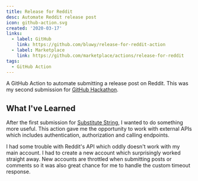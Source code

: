 ```yaml
---
title: Release for Reddit
desc: Automate Reddit release post
icon: github-action.svg
created: '2020-03-17'
links:
  - label: GitHub
    link: https://github.com/bluwy/release-for-reddit-action
  - label: Marketplace
    link: https://github.com/marketplace/actions/release-for-reddit
tags:
  - GitHub Action
---
```


A GitHub Action to automate submitting a release post on Reddit. This was my second submission for [GitHub Hackathon](https://githubhackathon.com/).

<!-- endexcerpt -->

## What I've Learned

After the first submission for [Substitute String](https://github.com/marketplace/actions/substitute-string), I wanted to do something more useful. This action gave me the opportunity to work with external APIs which includes authentication, authorization and calling endpoints.

I had some trouble with Reddit's API which oddly doesn't work with my main account. I had to create a new account which surprisingly worked straight away. New accounts are throttled when submitting posts or comments so it was also great chance for me to handle the custom timeout response.
